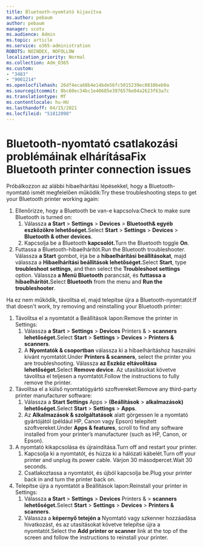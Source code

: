 ```yaml
---
title: Bluetooth-nyomtató kijavítva
ms.author: pebaum
author: pebaum
manager: scotv
ms.audience: Admin
ms.topic: article
ms.service: o365-administration
ROBOTS: NOINDEX, NOFOLLOW
localization_priority: Normal
ms.collection: Adm_O365
ms.custom:
- "3483"
- "9001214"
ms.openlocfilehash: 26df4eca68b4e14bde56fc5015239ec0810beb0a
ms.sourcegitcommit: 8bc60ec34bc1e40685e3976576e04a2623f63a7c
ms.translationtype: MT
ms.contentlocale: hu-HU
ms.lasthandoff: 04/15/2021
ms.locfileid: "51812898"
---
```

# <a name="fix-bluetooth-printer-connection-issues"></a><span data-ttu-id="5a7a1-102">Bluetooth-nyomtató csatlakozási problémáinak elhárítása</span><span class="sxs-lookup"><span data-stu-id="5a7a1-102">Fix Bluetooth printer connection issues</span></span>

<span data-ttu-id="5a7a1-103">Próbálkozzon az alábbi hibaelhárítási lépésekkel, hogy a Bluetooth-nyomtató ismét megfelelően működik:</span><span class="sxs-lookup"><span data-stu-id="5a7a1-103">Try these troubleshooting steps to get your Bluetooth printer working again:</span></span>


1. <span data-ttu-id="5a7a1-104">Ellenőrizze, hogy a Bluetooth be van-e kapcsolva:</span><span class="sxs-lookup"><span data-stu-id="5a7a1-104">Check to make sure Bluetooth is turned on:</span></span>
    1. <span data-ttu-id="5a7a1-105">Válassza **a Start**  >  **Settings**  >  **Devices**  >  **Bluetooth& egyéb eszközökre lehetőséget.**</span><span class="sxs-lookup"><span data-stu-id="5a7a1-105">Select **Start** > **Settings** > **Devices** > **Bluetooth & other devices**.</span></span>
    2. <span data-ttu-id="5a7a1-106">Kapcsolja be a Bluetooth **kapcsolót.**</span><span class="sxs-lookup"><span data-stu-id="5a7a1-106">Turn the Bluetooth toggle **On**.</span></span>
2. <span data-ttu-id="5a7a1-107">Futtassa a Bluetooth-hibaelhárítót.</span><span class="sxs-lookup"><span data-stu-id="5a7a1-107">Run the Bluetooth troubleshooter.</span></span> <br>
    <span data-ttu-id="5a7a1-108">Válassza **a Start** gombot, írja be a **hibaelhárítási beállításokat**, majd válassza a **Hibaelhárítási beállítások lehetőséget.**</span><span class="sxs-lookup"><span data-stu-id="5a7a1-108">Select **Start**, type **troubleshoot settings**, and then select the **Troubleshoot settings** option.</span></span> <span data-ttu-id="5a7a1-109">Válassza **a Menü Bluetooth** parancsát, és **futtassa a hibaelhárítót.**</span><span class="sxs-lookup"><span data-stu-id="5a7a1-109">Select **Bluetooth** from the menu and **Run the troubleshooter**.</span></span>

<span data-ttu-id="5a7a1-110">Ha ez nem működik, távolítsa el, majd telepítse újra a Bluetooth-nyomtatót:</span><span class="sxs-lookup"><span data-stu-id="5a7a1-110">If that doesn't work, try removing and reinstalling your Bluetooth printer:</span></span>

1. <span data-ttu-id="5a7a1-111">Távolítsa el a nyomtatót a Beállítások lapon:</span><span class="sxs-lookup"><span data-stu-id="5a7a1-111">Remove the printer in Settings:</span></span>
    1. <span data-ttu-id="5a7a1-112">Válassza **a Start**  >  **Settings**  >  **Devices** Printers &  >  **scanners lehetőséget.**</span><span class="sxs-lookup"><span data-stu-id="5a7a1-112">Select **Start** > **Settings** > **Devices** > **Printers & scanners**.</span></span>
    2. <span data-ttu-id="5a7a1-113">A **Nyomtatók & csoportban** válassza ki a hibaelhárításhoz használni kívánt nyomtatót.</span><span class="sxs-lookup"><span data-stu-id="5a7a1-113">Under **Printers & scanners**, select the printer you are troubleshooting.</span></span> <span data-ttu-id="5a7a1-114">Válassza **az Eszköz eltávolítása lehetőséget.**</span><span class="sxs-lookup"><span data-stu-id="5a7a1-114">Select **Remove device**.</span></span> <span data-ttu-id="5a7a1-115">Az utasításokat követve távolítsa el teljesen a nyomtatót.</span><span class="sxs-lookup"><span data-stu-id="5a7a1-115">Follow the instructions to fully remove the printer.</span></span>
2. <span data-ttu-id="5a7a1-116">Távolítsa el a külső nyomtatógyártó szoftvereket:</span><span class="sxs-lookup"><span data-stu-id="5a7a1-116">Remove any third-party printer manufacturer software:</span></span>
    1. <span data-ttu-id="5a7a1-117">Válassza a **Start Settings** Apps  >  **(Beállítások**  >  **alkalmazások) lehetőséget.**</span><span class="sxs-lookup"><span data-stu-id="5a7a1-117">Select **Start** > **Settings** > **Apps**.</span></span>
    2. <span data-ttu-id="5a7a1-118">Az **Alkalmazások & szolgáltatások** alatt görgessen le a nyomtató gyártójától (például HP, Canon vagy Epson) telepített szoftvereket.</span><span class="sxs-lookup"><span data-stu-id="5a7a1-118">Under **Apps & features**, scroll to find any software installed from your printer’s manufacturer (such as HP, Canon, or Epson).</span></span>
3. <span data-ttu-id="5a7a1-119">A nyomtató kikapcsolása és újraindítása.</span><span class="sxs-lookup"><span data-stu-id="5a7a1-119">Turn off and restart your printer.</span></span>
   1. <span data-ttu-id="5a7a1-120">Kapcsolja ki a nyomtatót, és húzza ki a hálózati kábelét.</span><span class="sxs-lookup"><span data-stu-id="5a7a1-120">Turn off your printer and unplug its power cable.</span></span> <span data-ttu-id="5a7a1-121">Várjon 30 másodpercet.</span><span class="sxs-lookup"><span data-stu-id="5a7a1-121">Wait 30 seconds.</span></span> 
   2. <span data-ttu-id="5a7a1-122">Csatlakoztassa a nyomtatót, és újból kapcsolja be.</span><span class="sxs-lookup"><span data-stu-id="5a7a1-122">Plug your printer back in and turn the printer back on.</span></span>
4. <span data-ttu-id="5a7a1-123">Telepítse újra a nyomtatót a Beállítások lapon:</span><span class="sxs-lookup"><span data-stu-id="5a7a1-123">Reinstall your printer in Settings:</span></span>
    1. <span data-ttu-id="5a7a1-124">Válassza **a Start**  >  **Settings**  >  **Devices** Printers &  >  **scanners lehetőséget.**</span><span class="sxs-lookup"><span data-stu-id="5a7a1-124">Select **Start** > **Settings** > **Devices** > **Printers & scanners**.</span></span>
    2. <span data-ttu-id="5a7a1-125">Válassza a **képernyő tetején a** Nyomtató vagy szkenner hozzáadása hivatkozást, és az utasításokat követve telepítse újra a nyomtatót.</span><span class="sxs-lookup"><span data-stu-id="5a7a1-125">Select the **Add printer or scanner** link at the top of the screen and follow the instructions to reinstall your printer.</span></span>
